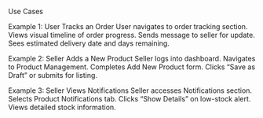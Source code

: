 Use Cases

Example 1: User Tracks an Order
User navigates to order tracking section.
Views visual timeline of order progress.
Sends message to seller for update.
Sees estimated delivery date and days remaining.


Example 2: Seller Adds a New Product
Seller logs into dashboard.
Navigates to Product Management.
Completes Add New Product form.
Clicks “Save as Draft” or submits for listing.


Example 3: Seller Views Notifications
Seller accesses Notifications section.
Selects Product Notifications tab.
Clicks “Show Details” on low-stock alert.
Views detailed stock information.




